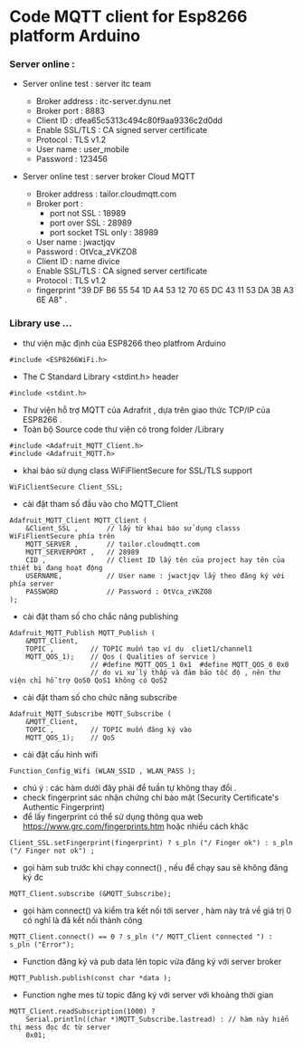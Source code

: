 # Code MQTT client for Esp8266 platform Arduino

### Server online :

- Server online test  : server itc team 
    - Broker address : itc-server.dynu.net
    - Broker port : 8883
    - Client ID : dfea65c5313c494c80f9aa9336c2d0dd
    - Enable SSL/TLS : CA signed server certificate 
    - Protocol : TLS v1.2
    - User name : user_mobile
    - Password : 123456

- Server online test  : server broker Cloud MQTT 
    - Broker address : 	tailor.cloudmqtt.com
    - Broker port :
        - port not SSL : 18989
        - port over SSL : 28989
        - port socket TSL only : 38989
    - User name : jwactjqv
    - Password : OtVca_zVKZO8
    - Client ID : name divice 
    - Enable SSL/TLS : CA signed server certificate 
    - Protocol : TLS v1.2
    - fingerprint  "39 DF B6 55 54 1D A4 53 12 70 65 DC 43 11 53 DA 3B A3 6E A8" .

### Library use ...
- thư viện mặc định của ESP8266 theo platfrom Arduino 
```
#include <ESP8266WiFi.h>
```

- The C Standard Library <stdint.h> header
```
#include <stdint.h>             
```

- Thư viện hỗ trợ MQTT của Adrafrit , dựa trên giao thức TCP/IP của ESP8266 .
- Toàn bộ Source code thư viện có trong folder /Library
```
#include <Adafruit_MQTT_Client.h>  
#include <Adafruit_MQTT.h>
```

- khai báo sử dụng class WiFiFlientSecure for SSL/TLS support 
```
WiFiClientSecure Client_SSL;
```

- cài đặt tham số đầu vào cho MQTT_Client
```
Adafruit_MQTT_Client MQTT_Client ( 
    &Client_SSL ,       // lấy từ khai báo sử dụng classs WiFiFlientSecure phía trên
    MQTT_SERVER ,       // tailor.cloudmqtt.com
    MQTT_SERVERPORT ,   // 28989 
    CID ,               // Client ID lấy tên của project hay tên của thiết bị đang hoạt động
    USERNAME,           // User name : jwactjqv lấy theo đăng ký với phía server
    PASSWORD            // Password : OtVca_zVKZO8
);       
```

- cài đặt tham số cho chắc năng publishing
```
Adafruit_MQTT_Publish MQTT_Publish (
    &MQTT_Client, 
    TOPIC ,         // TOPIC muốn tạo ví dụ  cliet1/channel1
    MQTT_QOS_1);    // Qos ( Qualities of service ) 
                    // #define MQTT_QOS_1 0x1  #define MQTT_QOS_0 0x0
                    // do vi xử lý thấp và đảm bảo tốc độ , nên thư viện chỉ hỗ trợ QoS0 QoS1 không có QoS2 
```
- cài đặt tham số cho chức năng subscribe
```
Adafruit_MQTT_Subscribe MQTT_Subscribe ( 
    &MQTT_Client, 
    TOPIC ,         // TOPIC muốn đăng ký vào 
    MQTT_QOS_1);    // QoS 
```

- cài đặt cấu hình wifi 
```
Function_Config_Wifi (WLAN_SSID , WLAN_PASS );
```
- chú ý : các hàm dưới đây phải để tuần tự không thay đổi .
- check fingerprint sác nhận chứng chỉ bảo mật (Security Certificate's Authentic Fingerprint)
- để lấy fingerprint có thể sử dụng thông qua web https://www.grc.com/fingerprints.htm hoặc nhiều cách khăc
```
Client_SSL.setFingerprint(fingerprint) ? s_pln ("/ Finger ok") : s_pln ("/ Finger not ok") ;
```
- gọi hàm sub trước khi chạy connect() , nếu để chạy sau sẽ không đăng ký đc 
```
MQTT_Client.subscribe (&MQTT_Subscribe);
```
- gọi hàm connect() và kiểm tra kết nối tới server , hàm này trả về giá trị 0 có nghĩ là đã kết nối thành công
```
MQTT_Client.connect() == 0 ? s_pln ("/ MQTT_Client connected ") : s_pln ("Error");
```

- Function đăng ký và pub data lên topic vừa đăng ký với server broker 
```
MQTT_Publish.publish(const char *data ); 
```

- Function nghe mes từ topic đăng ký với server với khoảng thời gian 
```
MQTT_Client.readSubscription(1000) ? 
    Serial.println((char *)MQTT_Subscribe.lastread) : // hàm này hiển thị mess đọc đc từ server 
    0x01;
```
